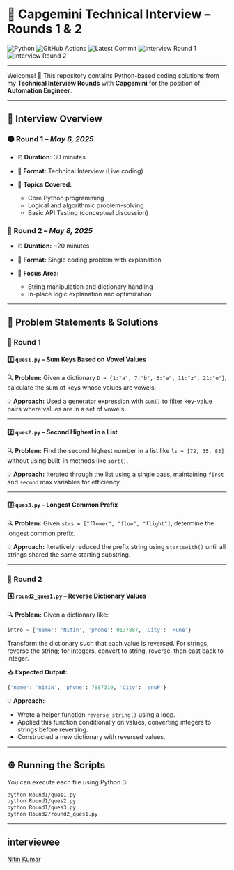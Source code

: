 # 💼 Capgemini Technical Interview – Rounds 1 & 2

![Python](https://img.shields.io/badge/Python-3.10-blue?logo=python&logoColor=white)
![GitHub Actions](https://img.shields.io/github/actions/workflow/status/nitinkumar30/Capgemini-AutomationEngineer-Interview/test.yml?label=GitHub%20Actions&logo=github)
![Latest Commit](https://img.shields.io/github/last-commit/nitinkumar30/Capgemini-AutomationEngineer-Interview?color=green)
![Interview Round 1](https://img.shields.io/badge/Interview-Round%201-orange)
![Interview Round 2](https://img.shields.io/badge/Interview-Round%202-orange)

---

Welcome! 👋
This repository contains Python-based coding solutions from my **Technical Interview Rounds** with **Capgemini** for the position of **Automation Engineer**.

---

## 🧠 Interview Overview

### 🟠 Round 1 – *May 6, 2025*

* ⏰ **Duration:** 30 minutes
* 🧪 **Format:** Technical Interview (Live coding)
* 💬 **Topics Covered:**

  * Core Python programming
  * Logical and algorithmic problem-solving
  * Basic API Testing (conceptual discussion)

### 🔵 Round 2 – *May 8, 2025*

* ⏰ **Duration:** \~20 minutes
* 🧪 **Format:** Single coding problem with explanation
* 💬 **Focus Area:**

  * String manipulation and dictionary handling
  * In-place logic explanation and optimization

---

## 📌 Problem Statements & Solutions

### 🔹 Round 1

#### 1️⃣ `ques1.py` – Sum Keys Based on Vowel Values

🔍 **Problem:**
Given a dictionary `D = {1:"a", 7:"b", 3:"e", 11:"z", 21:"o"}`, calculate the sum of keys whose values are vowels.

💡 **Approach:**
Used a generator expression with `sum()` to filter key-value pairs where values are in a set of vowels.

---

#### 2️⃣ `ques2.py` – Second Highest in a List

🔍 **Problem:**
Find the second highest number in a list like `ls = [72, 35, 83]` without using built-in methods like `sort()`.

💡 **Approach:**
Iterated through the list using a single pass, maintaining `first` and `second` max variables for efficiency.

---

#### 3️⃣ `ques3.py` – Longest Common Prefix

🔍 **Problem:**
Given `strs = ["flower", "flow", "flight"]`, determine the longest common prefix.

💡 **Approach:**
Iteratively reduced the prefix string using `startswith()` until all strings shared the same starting substring.

---

### 🔹 Round 2

#### 4️⃣ `round2_ques1.py` – Reverse Dictionary Values

🔍 **Problem:**
Given a dictionary like:

```python
intro = {'name': 'Nitin', 'phone': 9137887, 'City': 'Pune'}
```

Transform the dictionary such that each value is reversed. For strings, reverse the string; for integers, convert to string, reverse, then cast back to integer.

📥 **Expected Output:**

```python
{'name': 'nitiN', 'phone': 7887319, 'City': 'enuP'}
```

💡 **Approach:**

* Wrote a helper function `reverse_string()` using a loop.
* Applied this function conditionally on values, converting integers to strings before reversing.
* Constructed a new dictionary with reversed values.

---

## ⚙️ Running the Scripts

You can execute each file using Python 3:

```bash
python Round1/ques1.py
python Round1/ques2.py
python Round1/ques3.py
python Round2/round2_ques1.py
```

---

## interviewee

[Nitin Kumar](https://linkedin.com/in/nitin30kumar/)

